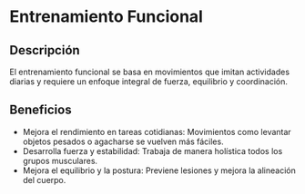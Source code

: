 
# Entrenamiento Funcional

## Descripción
El entrenamiento funcional se basa en movimientos que imitan actividades diarias y requiere un enfoque integral de fuerza, equilibrio y coordinación.

## Beneficios
- Mejora el rendimiento en tareas cotidianas: Movimientos como levantar objetos pesados o agacharse se vuelven más fáciles.
- Desarrolla fuerza y estabilidad: Trabaja de manera holística todos los grupos musculares.
- Mejora el equilibrio y la postura: Previene lesiones y mejora la alineación del cuerpo.

